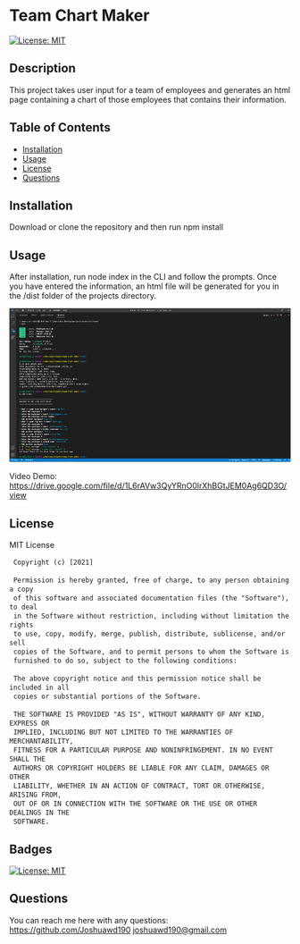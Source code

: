 # Team Chart Maker

[![License: MIT](https://img.shields.io/badge/License-MIT-yellow.svg)](https://opensource.org/licenses/MIT)

## Description

This project takes user input for a team of employees and generates an html page containing a chart of those employees that contains their information.

## Table of Contents

- [Installation](#installation)
- [Usage](#usage)
- [License](#license)
- [Questions](#questions)

## Installation

Download or clone the repository and then run npm install

## Usage

After installation, run node index in the CLI and follow the prompts. Once you have entered the information, an html file will be generated for you in the /dist folder of the projects directory.

![Team Chart Generator in the CLI](assets/images/TCGDemo.png)

Video Demo: https://drive.google.com/file/d/1L6rAVw3QyYRnO0lrXhBGtJEM0Ag6QD3O/view

## License

MIT License

     Copyright (c) [2021]

     Permission is hereby granted, free of charge, to any person obtaining a copy
     of this software and associated documentation files (the "Software"), to deal
     in the Software without restriction, including without limitation the rights
     to use, copy, modify, merge, publish, distribute, sublicense, and/or sell
     copies of the Software, and to permit persons to whom the Software is
     furnished to do so, subject to the following conditions:

     The above copyright notice and this permission notice shall be included in all
     copies or substantial portions of the Software.

     THE SOFTWARE IS PROVIDED "AS IS", WITHOUT WARRANTY OF ANY KIND, EXPRESS OR
     IMPLIED, INCLUDING BUT NOT LIMITED TO THE WARRANTIES OF MERCHANTABILITY,
     FITNESS FOR A PARTICULAR PURPOSE AND NONINFRINGEMENT. IN NO EVENT SHALL THE
     AUTHORS OR COPYRIGHT HOLDERS BE LIABLE FOR ANY CLAIM, DAMAGES OR OTHER
     LIABILITY, WHETHER IN AN ACTION OF CONTRACT, TORT OR OTHERWISE, ARISING FROM,
     OUT OF OR IN CONNECTION WITH THE SOFTWARE OR THE USE OR OTHER DEALINGS IN THE
     SOFTWARE.

## Badges

[![License: MIT](https://img.shields.io/badge/License-MIT-yellow.svg)](https://opensource.org/licenses/MIT)

## Questions

You can reach me here with any questions:
https://github.com/Joshuawd190
joshuawd190@gmail.com
